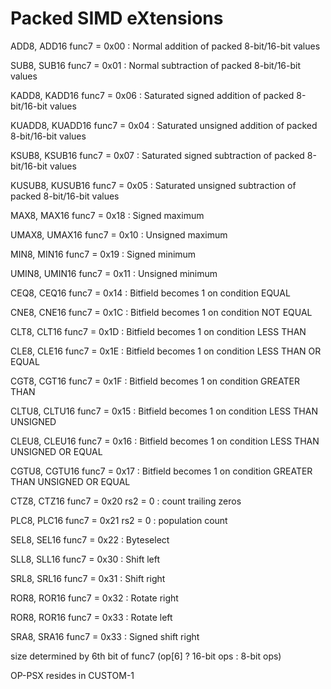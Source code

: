 # Packed SIMD eXtensions 

ADD8, ADD16 func7 = 0x00 : Normal addition of packed 8-bit/16-bit values

SUB8, SUB16 func7 = 0x01 : Normal subtraction of packed 8-bit/16-bit values 

KADD8, KADD16 func7 = 0x06  : Saturated signed addition of packed 8-bit/16-bit values

KUADD8, KUADD16 func7 = 0x04 : Saturated unsigned addition of packed 8-bit/16-bit values

KSUB8, KSUB16 func7 = 0x07 : Saturated signed subtraction of packed 8-bit/16-bit values

KUSUB8, KUSUB16 func7 = 0x05 : Saturated unsigned subtraction of packed 8-bit/16-bit values

MAX8, MAX16 func7 = 0x18 : Signed maximum

UMAX8, UMAX16 func7 = 0x10 : Unsigned maximum

MIN8, MIN16 func7 = 0x19 : Signed minimum

UMIN8, UMIN16 func7 = 0x11 : Unsigned minimum

CEQ8, CEQ16 func7 = 0x14 : Bitfield becomes 1 on condition EQUAL

CNE8, CNE16 func7 = 0x1C : Bitfield becomes 1 on condition NOT EQUAL

CLT8, CLT16 func7 = 0x1D : Bitfield becomes 1 on condition LESS THAN

CLE8, CLE16 func7 = 0x1E : Bitfield becomes 1 on condition LESS THAN OR EQUAL

CGT8, CGT16 func7 = 0x1F : Bitfield becomes 1 on condition GREATER THAN

CLTU8, CLTU16 func7 = 0x15 : Bitfield becomes 1 on condition LESS THAN UNSIGNED

CLEU8, CLEU16 func7 = 0x16 : Bitfield becomes 1 on condition LESS THAN UNSIGNED OR EQUAL

CGTU8, CGTU16 func7 = 0x17 : Bitfield becomes 1 on condition GREATER THAN UNSIGNED OR EQUAL

CTZ8, CTZ16 func7 = 0x20 rs2 = 0 : count trailing zeros

PLC8, PLC16 func7 = 0x21 rs2 = 0 : population count

SEL8, SEL16 func7 = 0x22 : Byteselect

SLL8, SLL16 func7 = 0x30 : Shift left

SRL8, SRL16 func7 = 0x31 : Shift right

ROR8, ROR16 func7 = 0x32 : Rotate right

ROR8, ROR16 func7 = 0x33 : Rotate left

SRA8, SRA16 func7 = 0x33 : Signed shift right

size determined by 6th bit of func7 (op[6] ? 16-bit ops : 8-bit ops)

OP-PSX resides in CUSTOM-1